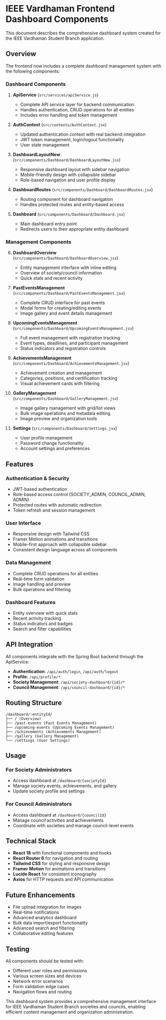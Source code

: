 # IEEE Vardhaman Frontend Dashboard Components

This document describes the comprehensive dashboard system created for the IEEE Vardhaman Student Branch application.

## Overview

The frontend now includes a complete dashboard management system with the following components:

### Dashboard Components

1. **ApiService** (`src/services/apiService.js`)
   - Complete API service layer for backend communication
   - Handles authentication, CRUD operations for all entities
   - Includes error handling and token management

2. **AuthContext** (`src/contexts/AuthContext.jsx`)
   - Updated authentication context with real backend integration
   - JWT token management, login/logout functionality
   - User state management

3. **DashboardLayoutNew** (`src/components/Dashboard/DashboardLayoutNew.jsx`)
   - Responsive dashboard layout with sidebar navigation
   - Mobile-friendly design with collapsible sidebar
   - Role-based navigation and user profile display

4. **DashboardRoutes** (`src/components/Dashboard/DashboardRoutes.jsx`)
   - Routing component for dashboard navigation
   - Handles protected routes and entity-based access

5. **Dashboard** (`src/components/Dashboard/Dashboard.jsx`)
   - Main dashboard entry point
   - Redirects users to their appropriate entity dashboard

### Management Components

6. **DashboardOverview** (`src/components/Dashboard/DashboardOverview.jsx`)
   - Entity management interface with inline editing
   - Overview of society/council information
   - Quick stats and recent activity

7. **PastEventsManagement** (`src/components/Dashboard/PastEventsManagement.jsx`)
   - Complete CRUD interface for past events
   - Modal forms for creating/editing events
   - Image gallery and event details management

8. **UpcomingEventsManagement** (`src/components/Dashboard/UpcomingEventsManagement.jsx`)
   - Full event management with registration tracking
   - Event types, deadlines, and participant management
   - Status indicators and registration controls

9. **AchievementsManagement** (`src/components/Dashboard/AchievementsManagement.jsx`)
   - Achievement creation and management
   - Categories, positions, and certification tracking
   - Visual achievement cards with filtering

10. **GalleryManagement** (`src/components/Dashboard/GalleryManagement.jsx`)
    - Image gallery management with grid/list views
    - Bulk image operations and metadata editing
    - Image preview and organization tools

11. **Settings** (`src/components/Dashboard/Settings.jsx`)
    - User profile management
    - Password change functionality
    - Account settings and preferences

## Features

### Authentication & Security
- JWT-based authentication
- Role-based access control (SOCIETY_ADMIN, COUNCIL_ADMIN, ADMIN)
- Protected routes with automatic redirection
- Token refresh and session management

### User Interface
- Responsive design with Tailwind CSS
- Framer Motion animations and transitions
- Mobile-first approach with collapsible sidebar
- Consistent design language across all components

### Data Management
- Complete CRUD operations for all entities
- Real-time form validation
- Image handling and preview
- Bulk operations and filtering

### Dashboard Features
- Entity overview with quick stats
- Recent activity tracking
- Status indicators and badges
- Search and filter capabilities

## API Integration

All components integrate with the Spring Boot backend through the ApiService:

- **Authentication**: `/api/auth/login`, `/api/auth/logout`
- **Profile**: `/api/profile/*`
- **Society Management**: `/api/society-dashboard/{id}/*`
- **Council Management**: `/api/council-dashboard/{id}/*`

## Routing Structure

```
/dashboard/:entityId/
├── / (Overview)
├── /past-events (Past Events Management)
├── /upcoming-events (Upcoming Events Management)
├── /achievements (Achievements Management)
├── /gallery (Gallery Management)
└── /settings (User Settings)
```

## Usage

### For Society Administrators
- Access dashboard at `/dashboard/{societyId}`
- Manage society events, achievements, and gallery
- Update society profile and settings

### For Council Administrators
- Access dashboard at `/dashboard/{councilId}`
- Manage council activities and achievements
- Coordinate with societies and manage council-level events

## Technical Stack

- **React 18** with functional components and hooks
- **React Router 6** for navigation and routing
- **Tailwind CSS** for styling and responsive design
- **Framer Motion** for animations and transitions
- **Lucide React** for consistent iconography
- **Axios** for HTTP requests and API communication

## Future Enhancements

- File upload integration for images
- Real-time notifications
- Advanced analytics dashboard
- Bulk data import/export functionality
- Advanced search and filtering
- Collaborative editing features

## Testing

All components should be tested with:
- Different user roles and permissions
- Various screen sizes and devices
- Network error scenarios
- Form validation edge cases
- Navigation flows and routing

This dashboard system provides a comprehensive management interface for IEEE Vardhaman Student Branch societies and councils, enabling efficient content management and organization administration.
